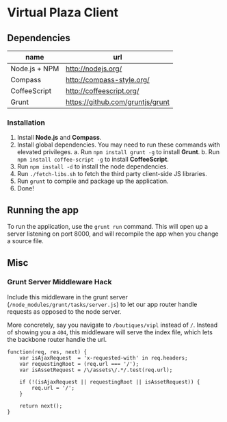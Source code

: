 
# Virtual Plaza Client


## Dependencies

name          | url
--------------|-----------------------------------
Node.js + NPM | http://nodejs.org/
Compass       | http://compass-style.org/
CoffeeScript  | http://coffeescript.org/
Grunt         | https://github.com/gruntjs/grunt


### Installation

1. Install **Node.js** and **Compass**.
2. Install global dependencies. You may need to run these commands with elevated privileges.
   a. Run `npm install grunt -g` to install **Grunt**.
   b. Run `npm install coffee-script -g` to install **CoffeeScript**.
3. Run `npm install -d` to install the node dependencies.
4. Run `./fetch-libs.sh` to fetch the third party client-side JS libraries.
5. Run `grunt` to compile and package up the application.
6. Done!


## Running the app

To run the application, use the `grunt run` command. This will open up a
server listening on port 8000, and will recompile the app when you change
a source file.


## Misc

### Grunt Server Middleware Hack

Include this middleware in the grunt server (`/node_modules/grunt/tasks/server.js`)
to let our app router handle requests as opposed to the node server.

More concretely, say you navigate to `/boutiques/vipl` instead of `/`. Instead of
showing you a `404`, this middleware will serve the index file, which lets the
backbone router handle the url.

    function(req, res, next) {
        var isAjaxRequest  = 'x-requested-with' in req.headers;
        var requestingRoot = (req.url === '/');
        var isAssetRequest = /\/assets\/.*/.test(req.url);

        if (!(isAjaxRequest || requestingRoot || isAssetRequest)) {
            req.url = '/';
        }

        return next();
    }
